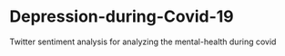 # Depression-during-Covid-19
Twitter sentiment analysis for analyzing the mental-health during covid
